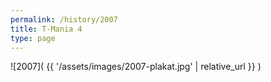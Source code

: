 ```yaml
---
permalink: /history/2007
title: T-Mania 4
type: page
---
```


![2007]( {{ '/assets/images/2007-plakat.jpg' | relative_url }} )

